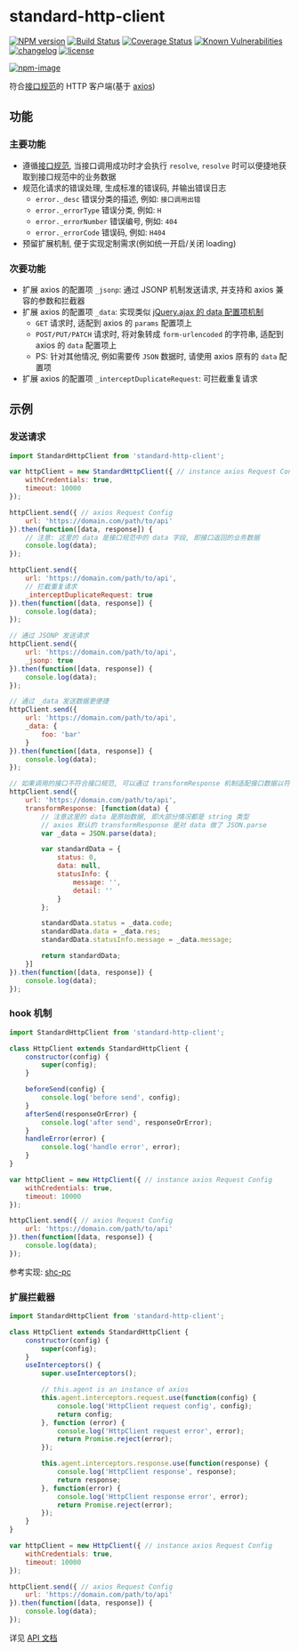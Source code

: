 # standard-http-client

[![NPM version][npm-image]][npm-url] [![Build Status][ci-status-image]][ci-status-url] [![Coverage Status][coverage-status-image]][coverage-status-url] [![Known Vulnerabilities][vulnerabilities-status-image]][vulnerabilities-status-url] [![changelog][changelog-image]][changelog-url] [![license][license-image]][license-url]

[vulnerabilities-status-image]: https://snyk.io/test/npm/standard-http-client/badge.svg
[vulnerabilities-status-url]: https://snyk.io/test/npm/standard-http-client
[ci-status-image]: https://travis-ci.org/ufologist/standard-http-client.svg?branch=master
[ci-status-url]: https://travis-ci.org/ufologist/standard-http-client
[coverage-status-image]: https://coveralls.io/repos/github/ufologist/standard-http-client/badge.svg?branch=master
[coverage-status-url]: https://coveralls.io/github/ufologist/standard-http-client
[npm-image]: https://img.shields.io/npm/v/standard-http-client.svg?style=flat-square
[npm-url]: https://npmjs.org/package/standard-http-client
[license-image]: https://img.shields.io/github/license/ufologist/standard-http-client.svg
[license-url]: https://github.com/ufologist/standard-http-client/blob/master/LICENSE
[changelog-image]: https://img.shields.io/badge/CHANGE-LOG-blue.svg?style=flat-square
[changelog-url]: https://github.com/ufologist/standard-http-client/blob/master/CHANGELOG.md

[![npm-image](https://nodei.co/npm/standard-http-client.png?downloads=true&downloadRank=true&stars=true)](https://npmjs.com/package/standard-http-client)

符合[接口规范](https://github.com/f2e-journey/treasure/blob/master/api.md)的 HTTP 客户端(基于 [axios](https://github.com/axios/axios))

## 功能

### 主要功能
* 遵循[接口规范](https://github.com/f2e-journey/treasure/blob/master/api.md), 当接口调用成功时才会执行 `resolve`, `resolve` 时可以便捷地获取到接口规范中的业务数据
* 规范化请求的错误处理, 生成标准的错误码, 并输出错误日志
  * `error._desc` 错误分类的描述, 例如: `接口调用出错`
  * `error._errorType` 错误分类, 例如: `H`
  * `error._errorNumber` 错误编号, 例如: `404`
  * `error._errorCode` 错误码, 例如: `H404`
* 预留扩展机制, 便于实现定制需求(例如统一开启/关闭 loading)

### 次要功能
* 扩展 axios 的配置项 `_jsonp`: 通过 JSONP 机制发送请求, 并支持和 axios 兼容的参数和拦截器
* 扩展 axios 的配置项 `_data`: 实现类似 [jQuery.ajax 的 data 配置项机制](https://api.jquery.com/jQuery.ajax/)
  * `GET` 请求时, 适配到 axios 的 `params` 配置项上
  * `POST/PUT/PATCH` 请求时, 将对象转成 `form-urlencoded` 的字符串, 适配到 axios 的 `data` 配置项上
  * PS: 针对其他情况, 例如需要传 `JSON` 数据时, 请使用 axios 原有的 `data` 配置项
* 扩展 axios 的配置项 `_interceptDuplicateRequest`: 可拦截重复请求

## 示例

### 发送请求
```javascript
import StandardHttpClient from 'standard-http-client';

var httpClient = new StandardHttpClient({ // instance axios Request Config
    withCredentials: true,
    timeout: 10000
});

httpClient.send({ // axios Request Config
    url: 'https://domain.com/path/to/api'
}).then(function([data, response]) {
    // 注意: 这里的 data 是接口规范中的 data 字段, 即接口返回的业务数据
    console.log(data);
});

httpClient.send({
    url: 'https://domain.com/path/to/api',
    // 拦截重复请求
    _interceptDuplicateRequest: true
}).then(function([data, response]) {
    console.log(data);
});

// 通过 JSONP 发送请求
httpClient.send({
    url: 'https://domain.com/path/to/api',
    _jsonp: true
}).then(function([data, response]) {
    console.log(data);
});

// 通过 _data 发送数据更便捷
httpClient.send({
    url: 'https://domain.com/path/to/api',
    _data: {
        foo: 'bar'
    }
}).then(function([data, response]) {
    console.log(data);
});

// 如果调用的接口不符合接口规范, 可以通过 transformResponse 机制适配接口数据以符合接口规范
httpClient.send({
    url: 'https://domain.com/path/to/api',
    transformResponse: [function(data) {
        // 注意这里的 data 是原始数据, 即大部分情况都是 string 类型
        // axios 默认的 transformResponse 是对 data 做了 JSON.parse
        var _data = JSON.parse(data);

        var standardData = {
            status: 0,
            data: null,
            statusInfo: {
                message: '',
                detail: ''
            }
        };

        standardData.status = _data.code;
        standardData.data = _data.res;
        standardData.statusInfo.message = _data.message;

        return standardData;
    }]
}).then(function([data, response]) {
    console.log(data);
});
```

### hook 机制

```javascript
import StandardHttpClient from 'standard-http-client';

class HttpClient extends StandardHttpClient {
    constructor(config) {
        super(config);
    }

    beforeSend(config) {
        console.log('before send', config);
    }
    afterSend(responseOrError) {
        console.log('after send', responseOrError);
    }
    handleError(error) {
        console.log('handle error', error);
    }
}

var httpClient = new HttpClient({ // instance axios Request Config
    withCredentials: true,
    timeout: 10000
});

httpClient.send({ // axios Request Config
    url: 'https://domain.com/path/to/api'
}).then(function([data, response]) {
    console.log(data);
});
```

参考实现: [shc-pc](https://github.com/ufologist/shc-pc)

### 扩展拦截器

```javascript
import StandardHttpClient from 'standard-http-client';

class HttpClient extends StandardHttpClient {
    constructor(config) {
        super(config);
    }
    useInterceptors() {
        super.useInterceptors();

        // this.agent is an instance of axios
        this.agent.interceptors.request.use(function(config) {
            console.log('HttpClient request config', config);
            return config;
        }, function (error) {
            console.log('HttpClient request error', error);
            return Promise.reject(error);
        });

        this.agent.interceptors.response.use(function(response) {
            console.log('HttpClient response', response);
            return response;
        }, function(error) {
            console.log('HttpClient response error', error);
            return Promise.reject(error);
        });
    }
}

var httpClient = new HttpClient({ // instance axios Request Config
    withCredentials: true,
    timeout: 10000
});

httpClient.send({ // axios Request Config
    url: 'https://domain.com/path/to/api'
}).then(function([data, response]) {
    console.log(data);
});
```

详见 [API 文档](https://doc.esdoc.org/github.com/ufologist/standard-http-client)